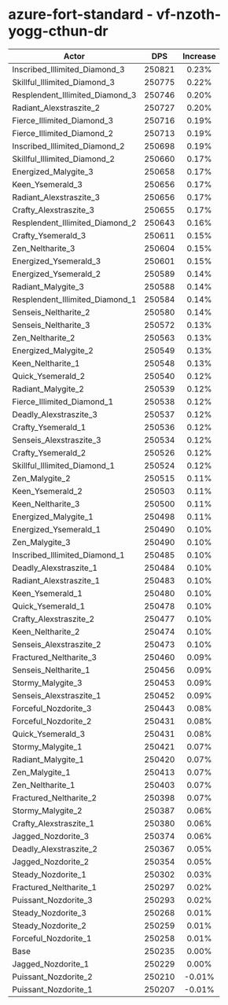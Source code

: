 # azure-fort-standard - vf-nzoth-yogg-cthun-dr
| Actor | DPS | Increase |
|---|:---:|:---:|
|Inscribed_Illimited_Diamond_3|250821|0.23%|
|Skillful_Illimited_Diamond_3|250775|0.22%|
|Resplendent_Illimited_Diamond_3|250746|0.20%|
|Radiant_Alexstraszite_2|250727|0.20%|
|Fierce_Illimited_Diamond_3|250716|0.19%|
|Fierce_Illimited_Diamond_2|250713|0.19%|
|Inscribed_Illimited_Diamond_2|250698|0.19%|
|Skillful_Illimited_Diamond_2|250660|0.17%|
|Energized_Malygite_3|250658|0.17%|
|Keen_Ysemerald_3|250656|0.17%|
|Radiant_Alexstraszite_3|250656|0.17%|
|Crafty_Alexstraszite_3|250655|0.17%|
|Resplendent_Illimited_Diamond_2|250643|0.16%|
|Crafty_Ysemerald_3|250611|0.15%|
|Zen_Neltharite_3|250604|0.15%|
|Energized_Ysemerald_3|250601|0.15%|
|Energized_Ysemerald_2|250589|0.14%|
|Radiant_Malygite_3|250588|0.14%|
|Resplendent_Illimited_Diamond_1|250584|0.14%|
|Senseis_Neltharite_2|250580|0.14%|
|Senseis_Neltharite_3|250572|0.13%|
|Zen_Neltharite_2|250563|0.13%|
|Energized_Malygite_2|250549|0.13%|
|Keen_Neltharite_1|250548|0.13%|
|Quick_Ysemerald_2|250540|0.12%|
|Radiant_Malygite_2|250539|0.12%|
|Fierce_Illimited_Diamond_1|250538|0.12%|
|Deadly_Alexstraszite_3|250537|0.12%|
|Crafty_Ysemerald_1|250536|0.12%|
|Senseis_Alexstraszite_3|250534|0.12%|
|Crafty_Ysemerald_2|250526|0.12%|
|Skillful_Illimited_Diamond_1|250524|0.12%|
|Zen_Malygite_2|250515|0.11%|
|Keen_Ysemerald_2|250503|0.11%|
|Keen_Neltharite_3|250500|0.11%|
|Energized_Malygite_1|250498|0.11%|
|Energized_Ysemerald_1|250490|0.10%|
|Zen_Malygite_3|250490|0.10%|
|Inscribed_Illimited_Diamond_1|250485|0.10%|
|Deadly_Alexstraszite_1|250484|0.10%|
|Radiant_Alexstraszite_1|250483|0.10%|
|Keen_Ysemerald_1|250480|0.10%|
|Quick_Ysemerald_1|250478|0.10%|
|Crafty_Alexstraszite_2|250477|0.10%|
|Keen_Neltharite_2|250474|0.10%|
|Senseis_Alexstraszite_2|250473|0.10%|
|Fractured_Neltharite_3|250460|0.09%|
|Senseis_Neltharite_1|250456|0.09%|
|Stormy_Malygite_3|250453|0.09%|
|Senseis_Alexstraszite_1|250452|0.09%|
|Forceful_Nozdorite_3|250443|0.08%|
|Forceful_Nozdorite_2|250431|0.08%|
|Quick_Ysemerald_3|250431|0.08%|
|Stormy_Malygite_1|250421|0.07%|
|Radiant_Malygite_1|250420|0.07%|
|Zen_Malygite_1|250413|0.07%|
|Zen_Neltharite_1|250403|0.07%|
|Fractured_Neltharite_2|250398|0.07%|
|Stormy_Malygite_2|250387|0.06%|
|Crafty_Alexstraszite_1|250380|0.06%|
|Jagged_Nozdorite_3|250374|0.06%|
|Deadly_Alexstraszite_2|250367|0.05%|
|Jagged_Nozdorite_2|250354|0.05%|
|Steady_Nozdorite_1|250302|0.03%|
|Fractured_Neltharite_1|250297|0.02%|
|Puissant_Nozdorite_3|250293|0.02%|
|Steady_Nozdorite_3|250268|0.01%|
|Steady_Nozdorite_2|250259|0.01%|
|Forceful_Nozdorite_1|250258|0.01%|
|Base|250235|0.00%|
|Jagged_Nozdorite_1|250229|0.00%|
|Puissant_Nozdorite_2|250210|-0.01%|
|Puissant_Nozdorite_1|250207|-0.01%|

